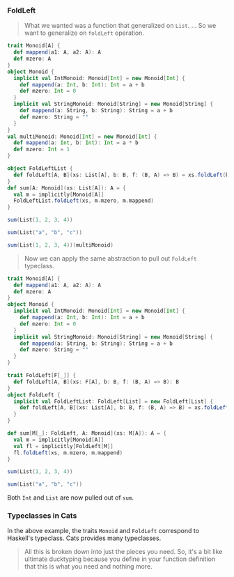 
### FoldLeft

> What we wanted was a function that generalized on `List`. ... So we want to generalize on `foldLeft` operation.

```scala mdoc:reset:invisible
trait Monoid[A] {
  def mappend(a1: A, a2: A): A
  def mzero: A
}
object Monoid {
  implicit val IntMonoid: Monoid[Int] = new Monoid[Int] {
    def mappend(a: Int, b: Int): Int = a + b
    def mzero: Int = 0
  }
  implicit val StringMonoid: Monoid[String] = new Monoid[String] {
    def mappend(a: String, b: String): String = a + b
    def mzero: String = ""
  }
}
val multiMonoid: Monoid[Int] = new Monoid[Int] {
  def mappend(a: Int, b: Int): Int = a * b
  def mzero: Int = 1
}
```

```scala mdoc
object FoldLeftList {
  def foldLeft[A, B](xs: List[A], b: B, f: (B, A) => B) = xs.foldLeft(b)(f)
}
def sum[A: Monoid](xs: List[A]): A = {
  val m = implicitly[Monoid[A]]
  FoldLeftList.foldLeft(xs, m.mzero, m.mappend)
}

sum(List(1, 2, 3, 4))

sum(List("a", "b", "c"))

sum(List(1, 2, 3, 4))(multiMonoid)
```

> Now we can apply the same abstraction to pull out `FoldLeft` typeclass.

```scala mdoc:reset:invisible
trait Monoid[A] {
  def mappend(a1: A, a2: A): A
  def mzero: A
}
object Monoid {
  implicit val IntMonoid: Monoid[Int] = new Monoid[Int] {
    def mappend(a: Int, b: Int): Int = a + b
    def mzero: Int = 0
  }
  implicit val StringMonoid: Monoid[String] = new Monoid[String] {
    def mappend(a: String, b: String): String = a + b
    def mzero: String = ""
  }
}
```

```scala mdoc
trait FoldLeft[F[_]] {
  def foldLeft[A, B](xs: F[A], b: B, f: (B, A) => B): B
}
object FoldLeft {
  implicit val FoldLeftList: FoldLeft[List] = new FoldLeft[List] {
    def foldLeft[A, B](xs: List[A], b: B, f: (B, A) => B) = xs.foldLeft(b)(f)
  }
}

def sum[M[_]: FoldLeft, A: Monoid](xs: M[A]): A = {
  val m = implicitly[Monoid[A]]
  val fl = implicitly[FoldLeft[M]]
  fl.foldLeft(xs, m.mzero, m.mappend)
}

sum(List(1, 2, 3, 4))

sum(List("a", "b", "c"))
```

Both `Int` and `List` are now pulled out of `sum`.

### Typeclasses in Cats

In the above example, the traits `Monoid` and `FoldLeft` correspond to Haskell's typeclass.
Cats provides many typeclasses.

> All this is broken down into just the pieces you need.
> So, it's a bit like ultimate ducktyping because you define in your function definition that this is what you need and nothing more.
